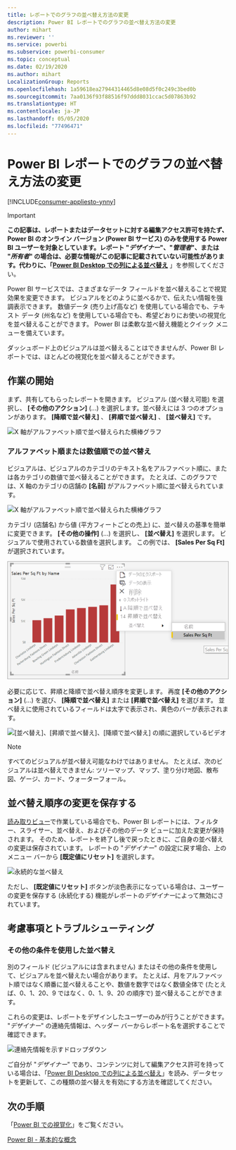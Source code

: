 ```yaml
---
title: レポートでのグラフの並べ替え方法の変更
description: Power BI レポートでのグラフの並べ替え方法の変更
author: mihart
ms.reviewer: ''
ms.service: powerbi
ms.subservice: powerbi-consumer
ms.topic: conceptual
ms.date: 02/19/2020
ms.author: mihart
LocalizationGroup: Reports
ms.openlocfilehash: 1a59618ea27944314465d8e08d5f0c249c3bed0b
ms.sourcegitcommit: 7aa0136f93f88516f97ddd8031ccac5d07863b92
ms.translationtype: HT
ms.contentlocale: ja-JP
ms.lasthandoff: 05/05/2020
ms.locfileid: "77496471"
---
```

# <a name="change-how-a-chart-is-sorted-in-a-power-bi-report"></a>Power BI レポートでのグラフの並べ替え方法の変更

[!INCLUDE[consumer-appliesto-ynny](../includes/consumer-appliesto-ynny.md)]


> [!IMPORTANT]
> **この記事は、レポートまたはデータセットに対する編集アクセス許可を持たず、Power BI のオンライン バージョン (Power BI サービス) のみを使用する Power BI ユーザーを対象としています。レポート "*デザイナー*"、"*管理者*"、または "*所有者*" の場合は、必要な情報がこの記事に記載されていない可能性があります。代わりに、「[Power BI Desktop での列による並べ替え](../desktop-sort-by-column.md)** 」を参照してください。

Power BI サービスでは、さまざまなデータ フィールドを並べ替えることで視覚効果を変更できます。 ビジュアルをどのように並べるかで、伝えたい情報を強調表示できます。 数値データ (売り上げ高など) を使用している場合でも、テキスト データ (州名など) を使用している場合でも、希望どおりにお使いの視覚化を並べ替えることができます。 Power BI は柔軟な並べ替え機能とクイック メニューを備えています。 

ダッシュボード上のビジュアルは並べ替えることはできませんが、Power BI レポートでは、ほとんどの視覚化を並べ替えることができます。 

## <a name="get-started"></a>作業の開始

まず、共有してもらったレポートを開きます。 ビジュアル (並べ替え可能) を選択し、 **[その他のアクション]** (...) を選択します。並べ替えには 3 つのオプションがあります。 **[降順で並べ替え]** 、 **[昇順で並べ替え]** 、 **[並べ替え]** です。 
    

![X 軸がアルファベット順で並べ替えられた横棒グラフ](media/end-user-change-sort/power-bi-more-actions.png)

### <a name="sort-alphabetically-or-numerically"></a>アルファベット順または数値順での並べ替え

ビジュアルは、ビジュアルのカテゴリのテキスト名をアルファベット順に、または各カテゴリの数値で並べ替えることができます。 たとえば、このグラフでは、X 軸のカテゴリの店舗の **[名前]** がアルファベット順に並べ替えられています。

![X 軸がアルファベット順で並べ替えられた横棒グラフ](media/end-user-change-sort/powerbi-sort-category.png)

カテゴリ (店舗名) から値 (平方フィートごとの売上) に、並べ替えの基準を簡単に変更できます。 **[その他の操作]** (...) を選択し、 **[並べ替え]** を選択します。 ビジュアルで使用されている数値を選択します。  この例では、 **[Sales Per Sq Ft]** が選択されています。

![[並べ替え] の選択と値を示すスクリーンショット](media/end-user-change-sort/power-bi-sort-value.png)

必要に応じて、昇順と降順で並べ替え順序を変更します。  再度 **[その他のアクション]** (...) を選び、 **[降順で並べ替え]** または **[昇順で並べ替え]** を選びます。 並べ替えに使用されているフィールドは太字で表示され、黄色のバーが表示されます。

   ![[並べ替え]、[昇順で並べ替え]、[降順で並べ替え] の順に選択しているビデオ](media/end-user-change-sort/sort.gif)

> [!NOTE]
> すべてのビジュアルが並べ替え可能なわけではありません。 たとえば、次のビジュアルは並べ替えできません: ツリーマップ、マップ、塗り分け地図、散布図、ゲージ、カード、ウォーターフォール。

## <a name="saving-changes-you-make-to-sort-order"></a>並べ替え順序の変更を保存する
[読み取りビュー](end-user-reading-view.md)で作業している場合でも、Power BI レポートには、フィルター、スライサー、並べ替え、およびその他のデータ ビューに加えた変更が保持されます。 そのため、レポートを終了し後で戻ったときに、ご自身の並べ替えの変更は保存されています。  レポートの "*デザイナー*" の設定に戻す場合、上のメニュー バーから **[既定値にリセット]** を選択します。 

![永続的な並べ替え](media/end-user-change-sort/power-bi-reset.png)

ただし、 **[既定値にリセット]** ボタンが淡色表示になっている場合は、ユーザーの変更を保存する (永続化する) 機能がレポートの*デザイナー*によって無効にされています。

<a name="other"></a>
## <a name="considerations-and-troubleshooting"></a>考慮事項とトラブルシューティング

### <a name="sorting-using-other-criteria"></a>その他の条件を使用した並べ替え
別のフィールド (ビジュアルには含まれません) またはその他の条件を使用して、ビジュアルを並べ替えたい場合があります。  たとえば、月をアルファベット順ではなく順番に並べ替えることや、数値を数字ではなく数値全体で (たとえば、0、1、20、9 ではなく、0、1、9、20 の順序で) 並べ替えることができます。  

これらの変更は、レポートをデザインしたユーザーのみが行うことができます。 "*デザイナー*" の連絡先情報は、ヘッダー バーからレポート名を選択することで確認できます。

![連絡先情報を示すドロップダウン](media/end-user-change-sort/power-bi-contact.png)

ご自分が "*デザイナー*" であり、コンテンツに対して編集アクセス許可を持っている場合は、「[Power BI Desktop での列による並べ替え](../desktop-sort-by-column.md)」を読み、データセットを更新して、この種類の並べ替えを有効にする方法を確認してください。

## <a name="next-steps"></a>次の手順
「[Power BI での視覚化](end-user-visualizations.md)」をご覧ください。

[Power BI - 基本的な概念](end-user-basic-concepts.md)
